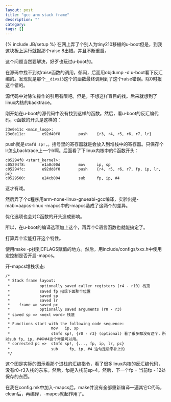 ```yaml
---
layout: post
title: "gcc arm stack frame"
description: ""
category: 
tags: []
---
```

{% include JB/setup %}
在网上弄了个别人为tiny210移植的u-boot但是，到我这块板上运行就报那个raise 8出错。并且不断重启。

这个问题当然要解决，好歹也玩过u-boot的。

在源码中找不到对raise函数的调用，郁闷，后面用objdump -d u-boot看下反汇编的。发现就是那个`__divsi3`这个的函数最终调用到了这个raise错误。除0时报这个错的。

源代码中对除法操作的引用有限吧。但是，不想这样盲目的找。后来就想到了linux内核的backtrace。

刚开始在u-boot的源代码中没有找到这样的函数。然后，看u-boot的反汇编代码，c函数的开头是这样的：

    23e0e11c <main_loop>:
    23e0e11c:       e92d40f8        push    {r3, r4, r5, r6, r7, lr}

push就是`stmfd sp!,`。括号里的寄存器就是会放入到堆栈中的寄存器。只保存个lr怎么backtrace上一个lr啊。后面看了下linux内核中的C函数开头：

    c05294f8 <start_kernel>:
    c05294f8:       e1a0c00d        mov     ip, sp
    c05294fc:       e92dd8f0        push    {r4, r5, r6, r7, fp, ip, lr, pc}
    c0529500:       e24cb004        sub     fp, ip, #4

这才有戏。

然后弄了个c程序用arm-none-linux-gnueabi-gcc编译，实验出是-mabi=aapcs-linux -mapcs中的-mapcs造成了这两个的差异。

优化选项也会对C函数的开头造成影响。

所以，在u-boot的编译选项加上这个，再弄个C语言函数也就能搞定了。

打算弄个宏能打开这个特性。

使用make -p找到CFLAGS赋值的地方。然后，用include/configs/xxx.h中使用宏控制是否开启-mapcs。

开-mapcs堆栈状态:

    /*
     * Stack frame layout:
     *             optionally saved caller registers (r4 - r10) 栈顶
     *             saved fp 指现下面那个位置
     *             saved sp
     *             saved lr
     *    frame => saved pc
     *             optionally saved arguments (r0 - r3)
     * saved sp => <next word> 栈底
     *
     * Functions start with the following code sequence:
     *                  mov   ip, sp
     *                  stmfd sp!, {r0 - r3} (optional) 看了很多都没有这个，所以sub fp, ip, #4中#4这个常量可以用。
     * corrected pc =>  stmfd sp!, {..., fp, ip, lr, pc}
     *                  sub     fp, ip, #4 这句是后来补上的
     */

这个图是实际的图示看那个进栈的汇编指令，看了很多linux内核的反汇编代码，没有r0-r3入栈的东东。然后，fp是入栈前sp-4。然后，下一个fp = 当前fp - 12处保存的东西。

在我在config.mk中加入-mapcs后，make并没有全部重新编译一遍其它C代码，clean后，再编译，-mapcs就起作用了。

